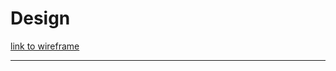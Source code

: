# Design

<!-- give an overview of your project's design -->

<!-- provide a link to your wireframe documenting on Figma, or wherever it is -->

[link to wireframe](#link)

---

<!-- describe some of the reasoning behind your group's design and wireframe -->
